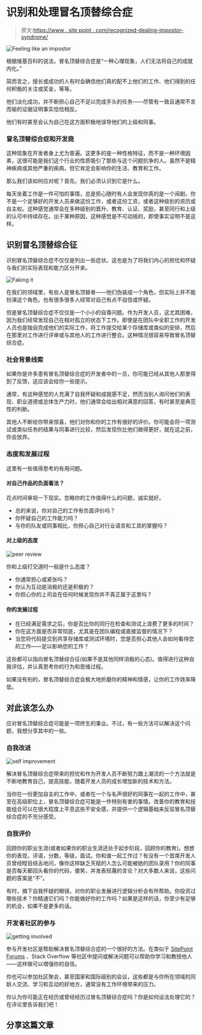 # 识别和处理冒名顶替综合症

> 原文:[https://www . site point . com/recognized-dealing-impostor-syndrome/](https://www.sitepoint.com/recognizing-dealing-impostor-syndrome/)

![Feeling like an impostor](../Images/084dc3aa60f79dd9f59670e600906578.png)

根据维基百科的说法，冒名顶替综合症是<q>一种心理现象，人们无法将自己的成就内化。</q>

简而言之，擅长或成功的人有时会确信他们真的配不上他们的工作、他们得到的任何积极的关注或奖金，等等。

他们淡化成功，并不断担心自己不足以完成手头的任务——尽管有一致且通常不言而喻的证据证明事实恰恰相反。

他们有时甚至会认为自己在这方面积极地误导他们的上级和同事。

### 冒名顶替综合症和开发商

这种现象在开发者身上尤为普遍。这更多的是一种性格特征，而不是一种环境因素，这很可能是我们这个行业的性质吸引了那些与这个问题抗争的人。虽然不是精神疾病或其他严重的疾病，但它肯定会影响你的生活、教育和工作。

那么我们该如何应对呢？首先，我们必须认识到它是什么。

每天坐着工作是一件可怕的事情，总是担心随时有人会发现你真的是一个闹剧，你不是一个足够好的开发人员来做这份工作，或者这份工资，或者这种级别的资历或自主权。这种感觉通常会在多种级别的晋升、教育、认证、奖励，甚至同行和上级的认可中持续存在。出于某种原因，这种感觉是不可动摇的，即使事实证明不是这样。

## 识别冒名顶替综合征

识别冒名顶替综合症不仅仅是列出一些症状。这也是为了将我们内心的担忧和怀疑与我们的实际表现和能力区分开来。

![Faking it](../Images/95751191686402a1681f4a4a77b491e6.png)

在我们的领域里，有些人是冒名顶替者——他们伪装成一个角色，但实际上并不能扮演这个角色。也有很多很多人经常对自己有点不自信或怀疑。

但是冒名顶替综合症不仅仅是一个小小的自尊问题。作为开发人员，这尤其困难，因为我们经常发现自己在相对孤立的状态下工作。即使是在团队中全职工作的开发人员也是独自完成他们的实际工作，将工作提交给某个存储库或类似的安排，然后在那里对工作进行评审或与其他人的工作进行整合。这种情况很容易导致冒名顶替综合症。

### 社会背景线索

如果你是许多患有冒名顶替综合症的开发者中的一员，你可能已经从其他人那里得到了反馈，这应该会给你一些提示。

通常，有这种感觉的人充满了自我怀疑和成就感不足，然而当别人询问他们的表现、职业道德或总体生产力时，他们通常会给出相对满意的回答，有时甚至是典范性的判断。

其他人不断给你带来惊喜，他们对你和你的工作有很好的评价。你可能会将一项测试或类似任务的结果与同事进行比较，然后发现你比他们做得更好，就在这之前，你会放弃。

### 态度和发展过程

这里有一些值得思考的有用问题。

#### 对自己作品的负面看法？

花点时间审视一下现实。忽略你的工作值得什么的问题，诚实就好。

*   总的来说，你对自己的工作有负面评价吗？
*   你怀疑自己的工作能力吗？
*   与你的队友或同事相比，你担心自己对行业语言和工具的掌握吗？

#### 对上级的态度

![peer review](../Images/a486cdfe6c4349ba2015774f162a5d30.png)

你和上级打交道时一般是什么态度？

*   你通常担心或紧张吗？
*   你认为互动是消极的还是积极的？
*   你担心你的上司会在任何时候发现你并不真正属于这里吗？

#### 你的发展过程

*   在已经满足需求之后，你是否比你的同行在检查和测试上浪费了更多的时间？
*   你在这方面是否非常彻底，尤其是在团队编程或直接监督的情况下？
*   当您将代码提交到共享存储库或测试环境时，您是否担心其他人会如何看待您的工作——足以影响您的工作？

这些都可以指向冒名顶替综合征(如果不是其他同样消极的心态)。值得进行这种自我评估，并认真思考你的行为和思维过程。

如果没有别的，冒名顶替综合症会极大地折磨你的精神和情感，让你的工作效率降低。

## 对此该怎么办

应对冒名顶替综合症可能是一项终生的事业。不过，有一些方法可以解决这个问题，我想分享其中的一些。

### 自我改进

![self improvement](../Images/3f081469635f8a4712a38812048b09b3.png)

解决冒名顶替综合症带来的担忧和作为开发人员不断努力跟上潮流的一个方法就是不断地教育自己，提高技能，随着开发人员的成长增加新的技术和方法。

当你在一份更加自主的工作中，或者在一个与名声很好的同事在一起的工作中，甚至在高级职位上，冒名顶替综合症可能是一件特别有害的事情。改善你的教育和技能组合可以在很大程度上平息这些不安全感，并提供一个逻辑基础来反驳冒名顶替综合症的不充分感受。

### 自我评价

回顾你的职业生涯(或者如果你的职业生涯还处于起步阶段，回顾你的教育)。想想你的表现，评语，分数，等级，面试。你和谁一起工作过？有没有一个首席开发人员曾经瞠目结舌地问，像你这样缺乏天赋的人怎么可能被她的团队录用？你的同事是否每天都回头看你的代码，傻笑，并发表轻蔑的言论？对大多数人来说，这些问题的答案是<q>不</q>。

有时，摘下自我怀疑的眼镜，对你的职业发展进行逻辑分析会有所帮助。你投资过哪些技术？你精通它们吗？你能做好你的工作吗？如果是这样的话，你至少有足够的机会，如果不是更多的话。

### 开发者社区的参与

![getting involved](../Images/c5ce8435750ef61f8e1b677fd2438051.png)

参与开发社区是帮助解决冒名顶替综合症的一个很好的方法。在类似于 [SitePoint Forums](https://www.sitepoint.com/community/) 、Stack Overflow 等社区中提问或解决问题可以帮助你学习和教授他人——这样做可以增强你的自信。

你也可以参加社区聚会，甚至国家和国际级别的会议，这些都是与你所在领域的同龄人交流、学习和互动的好地方，通常没有工作环境带来的压力。

你认为你可能正在经历或曾经经历过冒名顶替综合症吗？你是如何设法处理它的？在评论里告诉我们吧！

## 分享这篇文章
